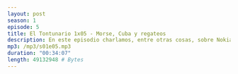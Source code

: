 ```yaml
---
layout: post
season: 1
episode: 5
title: El Tontunario 1x05 - Morse, Cuba y regateos
description: En este episodio charlamos, entre otras cosas, sobre Nokia y el código Morse, los viajes a Cuba y la compra-venta con regateo
mp3: /mp3/s01e05.mp3
duration: "00:34:07"
length: 49132948 # Bytes
---
```

